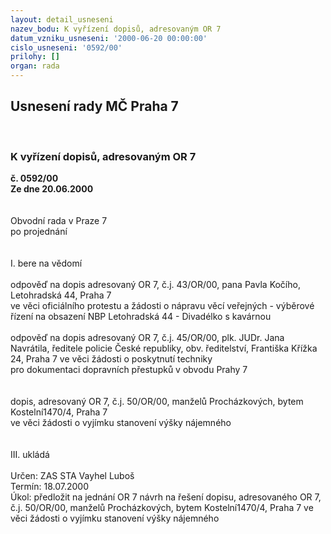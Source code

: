 ```yaml
---
layout: detail_usneseni
nazev_bodu: K vyřízení dopisů, adresovaným OR 7
datum_vzniku_usneseni: '2000-06-20 00:00:00'
cislo_usneseni: '0592/00'
prilohy: []
organ: rada
---
```

<div id="ucUsn_pList" class="usn">
	<span><h2>Usnesení rady MČ Praha 7 </h2>
<br></span><div class="standBody">
<span><h3>K vyřízení dopisů, adresovaným OR 7</h3></span><div class="center">
		<strong>č. 0592/00</strong><br>
	</div>
<div class="center">
		<strong>Ze dne 20.06.2000</strong><br><br>
	</div>     <br>Obvodní rada v Praze 7<br>po projednání<br><br><br>I.	bere na vědomí<br><br> odpověď na dopis adresovaný OR 7, č.j. 43/OR/00, pana Pavla Kočího, Letohradská 44, Praha 7 <br>ve věci oficiálního protestu a žádosti o nápravu věcí veřejných - výběrové řízení na obsazení NBP Letohradská 44 - Divadélko s kavárnou<br><br>odpověď na dopis adresovaný OR 7, č.j. 45/OR/00, plk. JUDr. Jana Navrátila, ředitele policie České republiky, obv. ředitelství, Františka Křížka 24, Praha 7 ve věci žádosti o poskytnutí techniky <br>pro dokumentaci dopravních přestupků v obvodu Prahy 7<br><br><br>dopis, adresovaný OR 7, č.j. 50/OR/00, manželů Procházkových, bytem Kostelní1470/4, Praha 7<br>ve věci žádosti o vyjímku stanovení výšky nájemného<br><br><br>III.	ukládá <br><br> Určen:	     	ZAS STA Vayhel Luboš<br>Termín: 18.07.2000<br>Úkol:	předložit na jednání OR 7 návrh na řešení dopisu, adresovaného OR 7, č.j. 50/OR/00, manželů Procházkových, bytem Kostelní1470/4, Praha 7 ve věci žádosti o vyjímku stanovení výšky nájemného<br> </div>
</div>